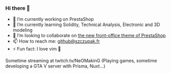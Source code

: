 ### Hi there 👋

- 🔭 I’m currently working on PrestaShop
- 🌱 I’m currently learning Solidity, Technical Analysis, Electronic and 3D modeling
- 👯 I’m looking to collaborate on [the new front-office theme of PrestaShop](https://github.com/PrestaShop/theme-refacto)
- 📫 How to reach me: github@szczupak.fr
- ⚡ Fun fact: I love vim 💙

Sometime streaming at twitch.tv/NeOMakinG (Playing games, sometime developing a GTA V server with Prisma, Nuxt...)
